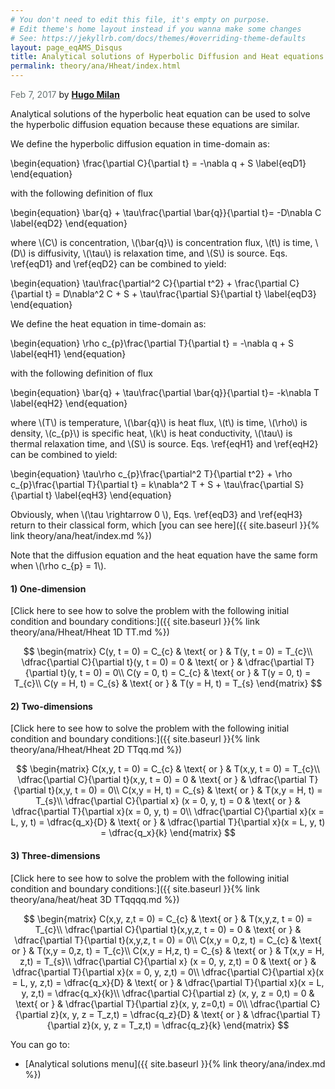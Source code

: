 ```yaml
---
# You don't need to edit this file, it's empty on purpose.
# Edit theme's home layout instead if you wanna make some changes
# See: https://jekyllrb.com/docs/themes/#overriding-theme-defaults
layout: page_eqAMS_Disqus
title: Analytical solutions of Hyperbolic Diffusion and Heat equations
permalink: theory/ana/Hheat/index.html
---
```


<span style="color:#697473">Feb 7, 2017</span> by [**Hugo Milan**](https://hugomilan.github.io/)

Analytical solutions of the hyperbolic heat equation can be used to solve the hyperbolic diffusion equation because these equations are similar.

We define the hyperbolic diffusion equation in time-domain as:

\begin{equation}
    \frac{\partial C}{\partial t} = -\nabla q + S
    \label{eqD1}
\end{equation}

with the following definition of flux

\begin{equation}
    \bar{q} + \tau\frac{\partial \bar{q}}{\partial t}= -D\nabla C
    \label{eqD2}
\end{equation}

where \\(C\\) is concentration, \\(\bar{q}\\) is concentration flux, \\(t\\) is time, \\(D\\) is diffusivity, \\(\tau\\) is relaxation time, and \\(S\\) is source. Eqs. \ref{eqD1} and \ref{eqD2} can be combined to yield:

\begin{equation}
    \tau\frac{\partial^2 C}{\partial t^2} + \frac{\partial C}{\partial t} = D\nabla^2 C + S + \tau\frac{\partial S}{\partial t}
    \label{eqD3}
\end{equation}

We define the heat equation in time-domain as:

\begin{equation}
    \rho c_{p}\frac{\partial T}{\partial t} = -\nabla q + S
    \label{eqH1}
\end{equation}

with the following definition of flux

\begin{equation}
    \bar{q} + \tau\frac{\partial \bar{q}}{\partial t}= -k\nabla T
    \label{eqH2}
\end{equation}

where \\(T\\) is temperature, \\(\bar{q}\\) is heat flux, \\(t\\) is time, \\(\rho\\) is density, \\(c_{p}\\) is specific heat, \\(k\\) is heat conductivity, \\(\tau\\) is thermal relaxation time, and \\(S\\) is source. Eqs. \ref{eqH1} and \ref{eqH2} can be combined to yield:

\begin{equation}
    \tau\rho c_{p}\frac{\partial^2 T}{\partial t^2} + \rho c_{p}\frac{\partial T}{\partial t} = k\nabla^2 T + S + \tau\frac{\partial S}{\partial t}
    \label{eqH3}
\end{equation}

Obviously, when \\(\tau \rightarrow 0 \\), Eqs. \ref{eqD3} and \ref{eqH3} return to their classical form, which [you can see here]({{ site.baseurl }}{% link theory/ana/heat/index.md %})

Note that the diffusion equation and the heat equation have the same form when \\(\rho c_{p} = 1\\).

#### **1) One-dimension**

[Click here to see how to solve the problem with the following initial condition and boundary conditions:]({{ site.baseurl }}{% link theory/ana/Hheat/Hheat 1D TT.md %})


$$
\begin{matrix}
    C(y, t = 0) = C_{c} & \text{ or } & T(y, t = 0) = T_{c}\\
    \dfrac{\partial C}{\partial t}(y, t = 0) = 0 & \text{ or } & \dfrac{\partial T}{\partial t}(y, t = 0) = 0\\
    C(y = 0, t) = C_{c} & \text{ or } & T(y = 0, t) = T_{c}\\
    C(y = H, t) = C_{s} & \text{ or } & T(y = H, t) = T_{s}
\end{matrix}
$$

#### **2) Two-dimensions**

[Click here to see how to solve the problem with the following initial condition and boundary conditions:]({{ site.baseurl }}{% link theory/ana/Hheat/Hheat 2D TTqq.md %})

$$
\begin{matrix}
    C(x,y, t = 0) = C_{c} & \text{ or } & T(x,y, t = 0) = T_{c}\\
    \dfrac{\partial C}{\partial t}(x,y, t = 0) = 0 & \text{ or } & \dfrac{\partial T}{\partial t}(x,y, t = 0) = 0\\
    C(x,y = H, t) = C_{s} & \text{ or } & T(x,y = H, t) = T_{s}\\
    \dfrac{\partial C}{\partial x} (x = 0, y, t) = 0 & \text{ or } & \dfrac{\partial T}{\partial x}(x = 0, y, t) = 0\\
    \dfrac{\partial C}{\partial x}(x = L, y, t) = \dfrac{q_x}{D} & \text{ or } & \dfrac{\partial T}{\partial x}(x = L, y, t) = \dfrac{q_x}{k}
\end{matrix}
$$


#### **3) Three-dimensions**

[Click here to see how to solve the problem with the following initial condition and boundary conditions:]({{ site.baseurl }}{% link theory/ana/heat/heat 3D TTqqqq.md %})

$$
\begin{matrix}
    C(x,y, z,t = 0) = C_{c} & \text{ or } & T(x,y,z, t = 0) = T_{c}\\
    \dfrac{\partial C}{\partial t}(x,y,z, t = 0) = 0 & \text{ or } & \dfrac{\partial T}{\partial t}(x,y,z, t = 0) = 0\\
    C(x,y = 0,z, t) = C_{c} & \text{ or } & T(x,y = 0,z, t) = T_{c}\\
    C(x,y = H,z, t) = C_{s} & \text{ or } & T(x,y = H, z,t) = T_{s}\\
    \dfrac{\partial C}{\partial x} (x = 0, y, z,t) = 0 & \text{ or } & \dfrac{\partial T}{\partial x}(x = 0, y, z,t) = 0\\
    \dfrac{\partial C}{\partial x}(x = L, y, z,t) = \dfrac{q_x}{D} & \text{ or } & \dfrac{\partial T}{\partial x}(x = L, y, z,t) = \dfrac{q_x}{k}\\
    \dfrac{\partial C}{\partial z} (x, y, z = 0,t) = 0 & \text{ or } & \dfrac{\partial T}{\partial z}(x, y, z=0,t) = 0\\
    \dfrac{\partial C}{\partial z}(x, y, z = T_z,t) = \dfrac{q_z}{D} & \text{ or } & \dfrac{\partial T}{\partial z}(x, y, z = T_z,t) = \dfrac{q_z}{k}
\end{matrix}
$$


You can go to:

* [Analytical solutions menu]({{ site.baseurl }}{% link theory/ana/index.md %})
